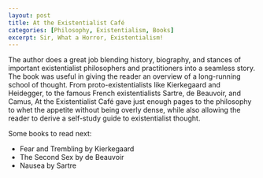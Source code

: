 ```yaml
---
layout: post
title: At the Existentialist Café
categories: [Philosophy, Existentialism, Books]
excerpt: Sir, What a Horror, Existentialism!
---
```


The author does a great job blending history, biography, and stances of important existentialist philosophers and practitioners into a seamless story. The book was useful in giving the reader an overview of a long-running school of thought. From proto-existentialists like Kierkegaard and Heidegger, to the famous French existentialists Sartre, de Beauvoir, and Camus, At the Existentialist Café gave just enough pages to the philosophy to whet the appetite without being overly dense, while also allowing the reader to derive a self-study guide to existentialist thought.

Some books to read next:

- Fear and Trembling by Kierkegaard
- The Second Sex by de Beauvoir
- Nausea by Sartre
